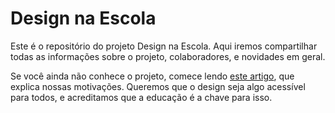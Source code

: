 Design na Escola
====

Este é o repositório do projeto Design na Escola. Aqui iremos compartilhar todas as informações sobre o projeto, colaboradores, e novidades em geral. 

Se você ainda não conhece o projeto, comece lendo [este artigo](https://medium.com/design-na-escola/design-%C3%A9-uma-profiss%C3%A3o-elitizada-como-mudar-isso-8b3c1eda8d07), que explica nossas motivações. Queremos que o design seja algo acessível para todos, e acreditamos que a educação é a chave para isso.

